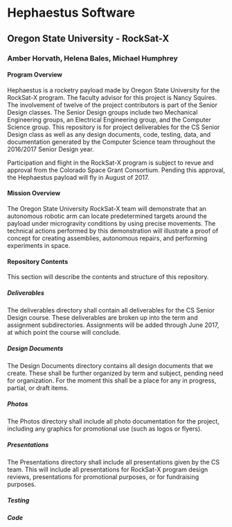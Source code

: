 # Hephaestus Software
## Oregon State University - RockSat-X
### Amber Horvath, Helena Bales, Michael Humphrey

#### Program Overview
Hephaestus is a rocketry payload made by Oregon State University for the RockSat-X program.
The faculty advisor for this project is Nancy Squires.
The involvement of twelve of the project contributors is part of the Senior Design classes.
The Senior Design groups include two Mechanical Engineering groups, an Electrical Engineering group, and the Computer Science group.
This repository is for project deliverables for the CS Senior Design class as well as any design documents, code, testing,
data, and documentation generated by the Computer Science team throughout the 2016/2017 Senior Design year.

Participation and flight in the RockSat-X program is subject to revue and approval from the Colorado
Space Grant Consortium. Pending this approval, the Hephaestus payload will fly in August of 2017.

#### Mission Overview
The Oregon State University RockSat-X team will demonstrate that an autonomous robotic arm
can locate predetermined targets around the payload under microgravity conditions by using precise 
movements. The technical actions performed by this demonstration will illustrate a proof of concept for
 creating assemblies, autonomous repairs, and performing experiments in space.

#### Repository Contents
This section will describe the contents and structure of this repository.

##### Deliverables
The deliverables directory shall contain all deliverables for the CS Senior Design course.
These deliverables are broken up into the term and assignment subdirectories.
Assignments will be added through June 2017, at which point the course will conclude.

##### Design Documents
The Design Documents directory contains all design documents that we create.
These shall be further organized by term and subject, pending need for organization.
For the moment this shall be a place for any in progress, partial, or draft items.

##### Photos
The Photos directory shall include all photo documentation for the project, including any graphics for
promotional use (such as logos or flyers).

##### Presentations
The Presentations directory shall include all presentations given by the CS team. This will include all 
presentations for RockSat-X program design reviews, presentations for promotional purposes, or for
fundraising purposes.

##### Testing
##### Code
